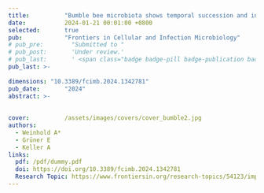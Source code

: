 ```yaml
---
title:          "Bumble bee microbiota shows temporal succession and increase of lactic acid bacteria when exposed to outdoor environments"
date:           2024-01-21 00:01:00 +0800
selected:       true
pub:            "Frontiers in Cellular and Infection Microbiology"
# pub_pre:        "Submitted to "
# pub_post:       'Under review.'
# pub_last:       ' <span class="badge badge-pill badge-publication badge-success">Spotlight</span>'
pub_last: >- 
              
dimensions: "10.3389/fcimb.2024.1342781"
pub_date:       "2024"
abstract: >-
          
                                         
cover:          /assets/images/covers/cover_bumble2.jpg
authors:
  - Weinhold A*
  - Grüner E
  - Keller A
links:
  pdf: /pdf/dummy.pdf
  doi: https://doi.org/10.3389/fcimb.2024.1342781
  Research Topic: https://www.frontiersin.org/research-topics/54123/impact-of-landscape-and-feeding-on-the-bees-gut-microbiome-shaping-and-pathogens-development
---
```

